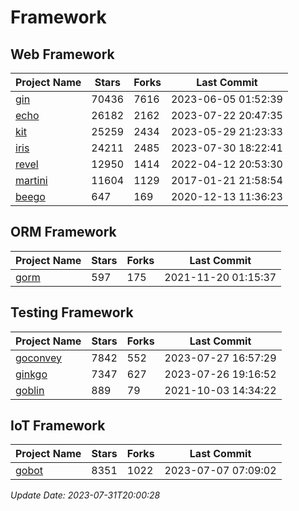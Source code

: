 # Framework

## Web Framework
| Project Name | Stars | Forks | Last Commit |
| ------------ | ----- | ----- | ----------- |
| [gin](https://github.com/gin-gonic/gin) | 70436 | 7616 | 2023-06-05 01:52:39 |
| [echo](https://github.com/labstack/echo) | 26182 | 2162 | 2023-07-22 20:47:35 |
| [kit](https://github.com/go-kit/kit) | 25259 | 2434 | 2023-05-29 21:23:33 |
| [iris](https://github.com/kataras/iris) | 24211 | 2485 | 2023-07-30 18:22:41 |
| [revel](https://github.com/revel/revel) | 12950 | 1414 | 2022-04-12 20:53:30 |
| [martini](https://github.com/go-martini/martini) | 11604 | 1129 | 2017-01-21 21:58:54 |
| [beego](https://github.com/astaxie/beego) | 647 | 169 | 2020-12-13 11:36:23 |

## ORM Framework
| Project Name | Stars | Forks | Last Commit |
| ------------ | ----- | ----- | ----------- |
| [gorm](https://github.com/jinzhu/gorm) | 597 | 175 | 2021-11-20 01:15:37 |

## Testing Framework
| Project Name | Stars | Forks | Last Commit |
| ------------ | ----- | ----- | ----------- |
| [goconvey](https://github.com/smartystreets/goconvey) | 7842 | 552 | 2023-07-27 16:57:29 |
| [ginkgo](https://github.com/onsi/ginkgo) | 7347 | 627 | 2023-07-26 19:16:52 |
| [goblin](https://github.com/franela/goblin) | 889 | 79 | 2021-10-03 14:34:22 |

## IoT Framework
| Project Name | Stars | Forks | Last Commit |
| ------------ | ----- | ----- | ----------- |
| [gobot](https://github.com/hybridgroup/gobot) | 8351 | 1022 | 2023-07-07 07:09:02 |

*Update Date: 2023-07-31T20:00:28*